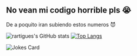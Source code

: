 ## No vean mi codigo horrible pls :sob:
De a poquito iran subiendo estos numeros :smiling_imp:

![rartigues's GitHub stats](https://github-readme-stats.vercel.app/api?username=rartigues&theme=radical&show_icons=true)
[![Top Langs](https://github-readme-stats.vercel.app/api/top-langs/?username=rartigues&layout=compact)](https://github.com/anuraghazra/github-readme-stats)


![Jokes Card](https://readme-jokes.vercel.app/api)

<!--
**rartigues/rartigues** is a ✨ _special_ ✨ repository because its `README.md` (this file) appears on your GitHub profile.

Here are some ideas to get you started:

- 🔭 I’m currently working on ...
- 🌱 I’m currently learning ...
- 👯 I’m looking to collaborate on ...
- 🤔 I’m looking for help with ...
- 💬 Ask me about ...
- 📫 How to reach me: ...
- 😄 Pronouns: ...
- ⚡ Fun fact: ...
-->
